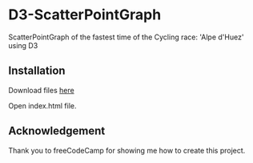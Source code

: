 # D3-ScatterPointGraph

ScatterPointGraph of the fastest time of the Cycling race: 'Alpe d'Huez' using D3

## Installation

Download files [here](https://github.com/Stevegolden12/D3-ScatterPointGraph)

Open index.html file.

## Acknowledgement

Thank you to freeCodeCamp for showing me how to create this project.

